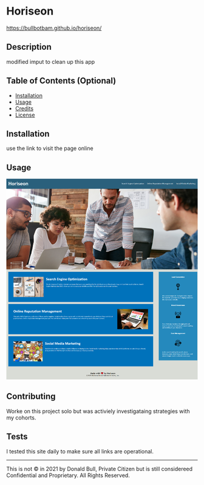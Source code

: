 # Horiseon
https://bullbotbam.github.io/horiseon/

## Description 
modified imput to clean up this app


## Table of Contents (Optional)


* [Installation](#installation)
* [Usage](#usage)
* [Credits](#credits)
* [License](#license)


## Installation

use the link to visit the page online


## Usage 

![horiseon](https://github.com/Bullbotbam/horiseon/blob/main/assets/images/bullbotbam-horiseon.png)



## Contributing
Worke on this project solo but was activiely investigataing strategies with my cohorts.


## Tests

I tested this site daily to make sure all links are operational.

---

This is not © in 2021 by Donald Bull, Private Citizen but is still considereed Confidential and Proprietary. All Rights Reserved.
